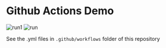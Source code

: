 # Github Actions Demo

![run1](https://github.com/schuang/actions-demo-1/actions/workflows/run1.yml/badge.svg) 
![run](https://github.com/schuang/actions-demo-1/actions/workflows/run.yml/badge.svg)



See the .yml files in `.github/workflows` folder of this repository


